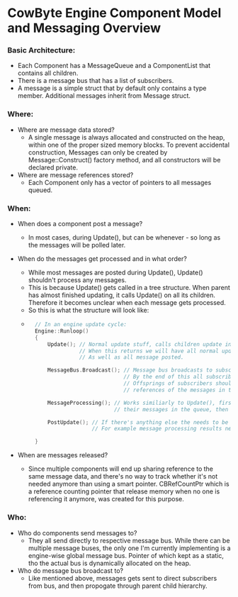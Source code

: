 # CowByte Engine Component Model and Messaging Overview

### Basic Architecture:
- Each Component has a MessageQueue and a ComponentList that contains all children.
- There is a message bus that has a list of subscribers.
- A message is a simple struct that by default only contains a type member. Additional messages inherit from Message struct.

### Where:
 * Where are message data stored?
    - A single message is always allocated and constructed on the heap, within one of the proper sized memory blocks. To prevent accidental construction, Messages can only be created by Message::Construct() factory method, and all constructors will be declared private.
 * Where are message references stored?
    - Each Component only has a vector of pointers to all messages queued.

### When:
 * When does a component post a message?
    - In most cases, during Update(), but can be whenever - so long as the messages will be polled later.
 * When do the messages get processed and in what order?
    - While most messages are posted during Update(), Update() shouldn't process any messages.
    - This is because Update() gets called in a tree structure. When parent has almost finished updating, it calls Update() on all its children. Therefore it becomes unclear when each message gets processed. 
    - So this is what the structure will look like:
    - ```C++
        // In an engine update cycle:
        Engine::Runloop()
        {
            Update(); // Normal update stuff, calls children update in the end.
                      // When this returns we will have all normal updates finished,
                      // As well as all message posted.

            MessageBus.Broadcast(); // Message bus broadcasts to subscribers. 
                                    // By the end of this all subscribers and 
                                    // Offsprings of subscribers should have 
                                    // references of the messages in the queue.

            MessageProcessing(); // Works similiarly to Update(), first parents process 
                                 // their messages in the queue, then children do it too.

            PostUpdate(); // If there's anything else the needs to be done within this frame, 
                          // For example message processing results need to be dealt with.

        }

      ```

 * When are messages released?
    - Since multiple components will end up sharing reference to the same message data, and there's no way to track whether it's not needed anymore than using a smart pointer. CBRefCountPtr which is a reference counting pointer that release memory when no one is referencing it anymore, was created for this purpose.


### Who:
 * Who do components send messages to?
    - They all send directly to respective message bus. While there can be multiple message buses, the only one I'm currently implementing is a engine-wise global message bus. Pointer of which kept as a static, tho the actual bus is dynamically allocated on the heap.
 * Who do message bus broadcast to?
   - Like mentioned above, messages gets sent to direct subscribers from bus, and then propogate through parent child hierarchy.